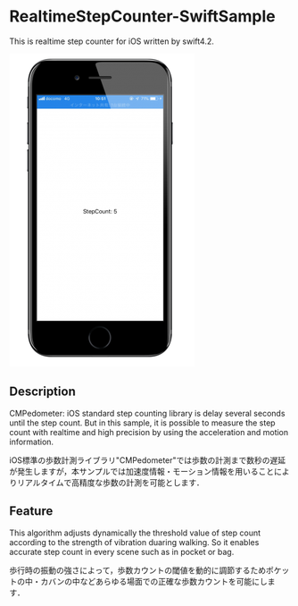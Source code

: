# RealtimeStepCounter-SwiftSample
This is realtime step counter for iOS written by swift4.2.

![RealtimeStepCounter-SwiftSample.png](https://github.com/AtsushiOtsubo/RealtimeStepCounter-SwiftSample/blob/images/RealtimeStepCounter-SwiftSample.png?raw=true)

## Description
CMPedometer: iOS standard step counting library is delay several seconds until the step count. But in this sample, it is possible to measure the step count with realtime and high precision by using the acceleration and motion information.

iOS標準の歩数計測ライブラリ"CMPedometer"では歩数の計測まで数秒の遅延が発生しますが，本サンプルでは加速度情報・モーション情報を用いることによりリアルタイムで高精度な歩数の計測を可能とします．

## Feature
This algorithm adjusts dynamically the threshold value of step count according to the strength of vibration duaring walking. So it enables accurate step count in every scene such as in pocket or bag.

歩行時の振動の強さによって，歩数カウントの閾値を動的に調節するためポケットの中・カバンの中などあらゆる場面での正確な歩数カウントを可能にします．

